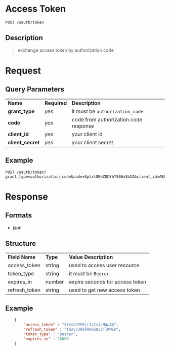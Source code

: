 # Access Token

```
POST /oauth/token
```

## Description
> exchange access token by authorization code

# Request
## Query Parameters
<table>
  <tr>
    <td><b>Name</b></td>
    <td><b><b>Required</b></b></td>
    <td><b>Description</b></td>
  </tr>
  <tr>
	<td><b>grant_type</b></td>
	<td><i>yes</i></td>
	<td>it must be <code>authorization_code</code></td>
  </tr>
  <tr>
	<td><b>code</b></td>
	<td><i>yes</i></td>
	<td>code from authorization code response</td>
  </tr>
  <tr>
	<td><b>client_id</b></td>
	<td><i>yes</i></td>
	<td>your client id</td>
  </tr>
  <tr>
    <td><b>client_secret</b></td>
    <td><i>yes</i></td>
    <td>your client secret</td>
  </tr>
</table>

## Example
```
POST /oauth/token?grant_type=authorization_code&code=SplxlOBeZQQYbYS6WxSbIA&client_id=ABC123&client_secret=QQYbY
```

# Response

## Formats
- json

## Structure
<table>
    <tr>
		<td><b>Field Name</b></td>
		<td><b>Type</b></td>
		<td><b>Value Description</b></td>
	</tr>
    <tr>
        <td>access_token</td>
        <td>string</td>
        <td>used to access user resource</td>
    </tr>
    <tr>
        <td>token_type</td>
        <td>string</td>
        <td>it must be <code>Bearer</code></td>
    </tr>
    <tr>
        <td>expires_in</td>
        <td>number</td>
        <td>expire seconds for access token</td>
    </tr>
    <tr>
        <td>refresh_token</td>
        <td>string</td>
        <td>used to get new access token</td>
    </tr>
</table>

## Example
```json
    {
        "access_token" : "2YotnFZFEjr1zCsicMWpAA",
        "refresh_token" : "tGzv3JOkF0XG5Qx2TlKWIA",
        "token_type" : "Bearer",
        "expires_in" : 28800
    }
```